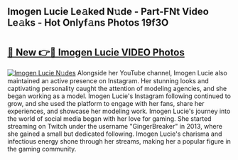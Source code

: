 ## Imogen Lucie Le𝚊ked N𝚞de - Part-FNt Video Le𝚊ks - Hot Onlyf𝚊ns Photos 19f3O

# <h2><a href="http://ac31759.deff.icu/?id=Imogen+Lucie">🔗 New 👉🔴 Imogen Lucie VIDEO Photos</a></h2>

[![Imogen Lucie N𝚞des](https://i.imgur.com/rIISA9y.gif)](http://ac31759.deff.icu/?id=Imogen+Lucie)
Alongside her YouTube channel, Imogen Lucie also maintained an active presence on Instagram. Her stunning looks and captivating personality caught the attention of modeling agencies, and she began working as a model. Imogen Lucie's Instagram following continued to grow, and she used the platform to engage with her fans, share her experiences, and showcase her modeling work. Imogen Lucie's journey into the world of social media began with her love for gaming. She started streaming on Twitch under the username "GingerBreaker" in 2013, where she gained a small but dedicated following. Imogen Lucie's charisma and infectious energy shone through her streams, making her a popular figure in the gaming community.
